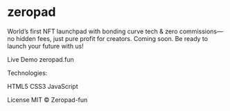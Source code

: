 # zeropad
World’s first NFT launchpad with bonding curve tech &amp; zero commissions—no hidden fees, just pure profit for creators. Coming soon. Be ready to launch your future with us!

Live Demo
zeropad.fun

Technologies:

HTML5
CSS3
JavaScript

License
MIT © Zeropad-fun